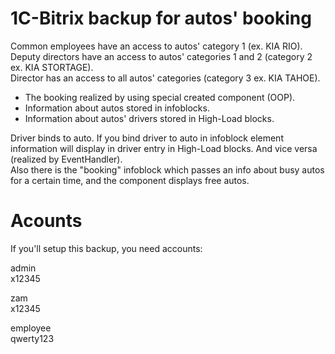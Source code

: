 # 1C-Bitrix backup for autos' booking
Common employees have an access to autos' category 1 (ex. KIA RIO).<br>
Deputy directors have an access to autos' categories 1 and 2 (category 2 ex. KIA STORTAGE).<br>
Director has an access to all autos' categories (category 3 ex. KIA TAHOE).

- The booking realized by using special created component (OOP). 
- Information about autos stored in infoblocks.
- Information about autos' drivers stored in High-Load blocks.

Driver binds to auto. If you bind driver to auto in infoblock element information will display in driver entry in High-Load blocks. And vice versa (realized by EventHandler).<br>
Also there is the "booking" infoblock which passes an info about busy autos for a certain time, and the component displays free autos.

# Acounts
If you'll setup this backup, you need accounts:

admin <br>
x12345

zam <br>
x12345

employee <br>
qwerty123
